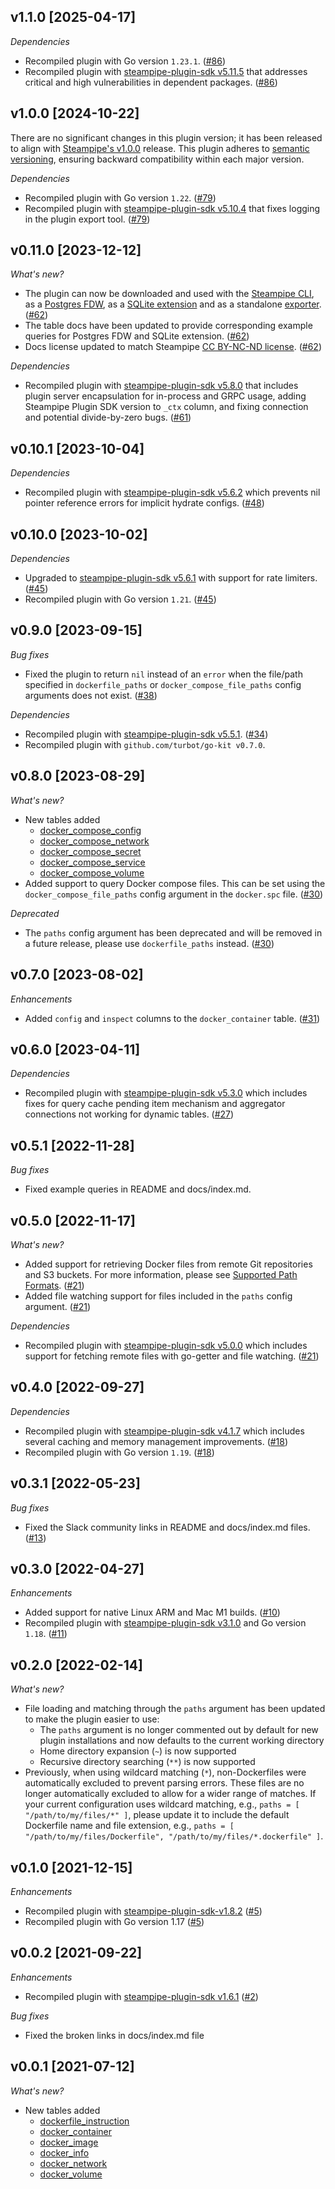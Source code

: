 ## v1.1.0 [2025-04-17]

_Dependencies_

- Recompiled plugin with Go version `1.23.1`. ([#86](https://github.com/turbot/steampipe-plugin-docker/pull/86))
- Recompiled plugin with [steampipe-plugin-sdk v5.11.5](https://github.com/turbot/steampipe-plugin-sdk/blob/v5.11.5/CHANGELOG.md#v5115-2025-03-31) that addresses critical and high vulnerabilities in dependent packages. ([#86](https://github.com/turbot/steampipe-plugin-docker/pull/86))

## v1.0.0 [2024-10-22]

There are no significant changes in this plugin version; it has been released to align with [Steampipe's v1.0.0](https://steampipe.io/changelog/steampipe-cli-v1-0-0) release. This plugin adheres to [semantic versioning](https://semver.org/#semantic-versioning-specification-semver), ensuring backward compatibility within each major version.

_Dependencies_

- Recompiled plugin with Go version `1.22`. ([#79](https://github.com/turbot/steampipe-plugin-docker/pull/79))
- Recompiled plugin with [steampipe-plugin-sdk v5.10.4](https://github.com/turbot/steampipe-plugin-sdk/blob/develop/CHANGELOG.md#v5104-2024-08-29) that fixes logging in the plugin export tool. ([#79](https://github.com/turbot/steampipe-plugin-docker/pull/79))

## v0.11.0 [2023-12-12]

_What's new?_

- The plugin can now be downloaded and used with the [Steampipe CLI](https://steampipe.io/docs), as a [Postgres FDW](https://steampipe.io/docs/steampipe_postgres/overview), as a [SQLite extension](https://steampipe.io/docs//steampipe_sqlite/overview) and as a standalone [exporter](https://steampipe.io/docs/steampipe_export/overview). ([#62](https://github.com/turbot/steampipe-plugin-docker/pull/62))
- The table docs have been updated to provide corresponding example queries for Postgres FDW and SQLite extension. ([#62](https://github.com/turbot/steampipe-plugin-docker/pull/62))
- Docs license updated to match Steampipe [CC BY-NC-ND license](https://github.com/turbot/steampipe-plugin-docker/blob/main/docs/LICENSE). ([#62](https://github.com/turbot/steampipe-plugin-docker/pull/62))

_Dependencies_

- Recompiled plugin with [steampipe-plugin-sdk v5.8.0](https://github.com/turbot/steampipe-plugin-sdk/blob/main/CHANGELOG.md#v580-2023-12-11) that includes plugin server encapsulation for in-process and GRPC usage, adding Steampipe Plugin SDK version to `_ctx` column, and fixing connection and potential divide-by-zero bugs. ([#61](https://github.com/turbot/steampipe-plugin-docker/pull/61))

## v0.10.1 [2023-10-04]

_Dependencies_

- Recompiled plugin with [steampipe-plugin-sdk v5.6.2](https://github.com/turbot/steampipe-plugin-sdk/blob/main/CHANGELOG.md#v562-2023-10-03) which prevents nil pointer reference errors for implicit hydrate configs. ([#48](https://github.com/turbot/steampipe-plugin-docker/pull/48))

## v0.10.0 [2023-10-02]

_Dependencies_

- Upgraded to [steampipe-plugin-sdk v5.6.1](https://github.com/turbot/steampipe-plugin-sdk/blob/main/CHANGELOG.md#v561-2023-09-29) with support for rate limiters. ([#45](https://github.com/turbot/steampipe-plugin-docker/pull/45))
- Recompiled plugin with Go version `1.21`. ([#45](https://github.com/turbot/steampipe-plugin-docker/pull/45))

## v0.9.0 [2023-09-15]

_Bug fixes_

- Fixed the plugin to return `nil` instead of an `error` when the file/path specified in `dockerfile_paths` or `docker_compose_file_paths` config arguments does not exist. ([#38](https://github.com/turbot/steampipe-plugin-docker/pull/38))

_Dependencies_

- Recompiled plugin with [steampipe-plugin-sdk v5.5.1](https://github.com/turbot/steampipe-plugin-sdk/blob/main/CHANGELOG.md#v551-2023-07-26). ([#34](https://github.com/turbot/steampipe-plugin-docker/pull/34))
- Recompiled plugin with `github.com/turbot/go-kit v0.7.0`.

## v0.8.0 [2023-08-29]

_What's new?_

- New tables added
  - [docker_compose_config](https://hub.steampipe.io/plugins/turbot/docker/tables/docker_compose_config)
  - [docker_compose_network](https://hub.steampipe.io/plugins/turbot/docker/tables/docker_compose_network)
  - [docker_compose_secret](https://hub.steampipe.io/plugins/turbot/docker/tables/docker_compose_secret)
  - [docker_compose_service](https://hub.steampipe.io/plugins/turbot/docker/tables/docker_compose_service)
  - [docker_compose_volume](https://hub.steampipe.io/plugins/turbot/docker/tables/docker_compose_volume)
- Added support to query Docker compose files. This can be set using the `docker_compose_file_paths` config argument in the `docker.spc` file.  ([#30](https://github.com/turbot/steampipe-plugin-docker/pull/30))

_Deprecated_

- The `paths` config argument has been deprecated and will be removed in a future release, please use `dockerfile_paths` instead. ([#30](https://github.com/turbot/steampipe-plugin-docker/pull/30))

## v0.7.0 [2023-08-02]

_Enhancements_

- Added `config` and `inspect` columns to the `docker_container` table. ([#31](https://github.com/turbot/steampipe-plugin-docker/pull/31))

## v0.6.0 [2023-04-11]

_Dependencies_

- Recompiled plugin with [steampipe-plugin-sdk v5.3.0](https://github.com/turbot/steampipe-plugin-sdk/blob/main/CHANGELOG.md#v530-2023-03-16) which includes fixes for query cache pending item mechanism and aggregator connections not working for dynamic tables. ([#27](https://github.com/turbot/steampipe-plugin-docker/pull/27))

## v0.5.1 [2022-11-28]

_Bug fixes_

- Fixed example queries in README and docs/index.md.

## v0.5.0 [2022-11-17]

_What's new?_

- Added support for retrieving Docker files from remote Git repositories and S3 buckets. For more information, please see [Supported Path Formats](https://hub.steampipe.io/plugins/turbot/docker#supported-path-formats). ([#21](https://github.com/turbot/steampipe-plugin-docker/pull/21))
- Added file watching support for files included in the `paths` config argument. ([#21](https://github.com/turbot/steampipe-plugin-docker/pull/21))

_Dependencies_

- Recompiled plugin with [steampipe-plugin-sdk v5.0.0](https://github.com/turbot/steampipe-plugin-sdk/blob/main/CHANGELOG.md#v500-2022-11-16) which includes support for fetching remote files with go-getter and file watching. ([#21](https://github.com/turbot/steampipe-plugin-docker/pull/21))

## v0.4.0 [2022-09-27]

_Dependencies_

- Recompiled plugin with [steampipe-plugin-sdk v4.1.7](https://github.com/turbot/steampipe-plugin-sdk/blob/main/CHANGELOG.md#v417-2022-09-08) which includes several caching and memory management improvements. ([#18](https://github.com/turbot/steampipe-plugin-docker/pull/18))
- Recompiled plugin with Go version `1.19`. ([#18](https://github.com/turbot/steampipe-plugin-docker/pull/18))

## v0.3.1 [2022-05-23]

_Bug fixes_

- Fixed the Slack community links in README and docs/index.md files. ([#13](https://github.com/turbot/steampipe-plugin-docker/pull/13))

## v0.3.0 [2022-04-27]

_Enhancements_

- Added support for native Linux ARM and Mac M1 builds. ([#10](https://github.com/turbot/steampipe-plugin-docker/pull/10))
- Recompiled plugin with [steampipe-plugin-sdk v3.1.0](https://github.com/turbot/steampipe-plugin-sdk/blob/main/CHANGELOG.md#v310--2022-03-30) and Go version `1.18`. ([#11](https://github.com/turbot/steampipe-plugin-docker/pull/11))

## v0.2.0 [2022-02-14]

_What's new?_

- File loading and matching through the `paths` argument has been updated to make the plugin easier to use:
  - The `paths` argument is no longer commented out by default for new plugin installations and now defaults to the current working directory
  - Home directory expansion (`~`) is now supported
  - Recursive directory searching (`**`) is now supported
- Previously, when using wildcard matching (`*`), non-Dockerfiles were automatically excluded to prevent parsing errors. These files are no longer automatically excluded to allow for a wider range of matches. If your current configuration uses wildcard matching, e.g., `paths = [ "/path/to/my/files/*" ]`, please update it to include the default Dockerfile name and file extension, e.g., `paths = [ "/path/to/my/files/Dockerfile", "/path/to/my/files/*.dockerfile" ]`.

## v0.1.0 [2021-12-15]

_Enhancements_

- Recompiled plugin with [steampipe-plugin-sdk-v1.8.2](https://github.com/turbot/steampipe-plugin-sdk/blob/main/CHANGELOG.md#v182--2021-11-22) ([#5](https://github.com/turbot/steampipe-plugin-docker/pull/5))
- Recompiled plugin with Go version 1.17 ([#5](https://github.com/turbot/steampipe-plugin-docker/pull/5))

## v0.0.2 [2021-09-22]

_Enhancements_

- Recompiled plugin with [steampipe-plugin-sdk v1.6.1](https://github.com/turbot/steampipe-plugin-sdk/blob/main/CHANGELOG.md#v161--2021-09-21) ([#2](https://github.com/turbot/steampipe-plugin-docker/pull/2))

_Bug fixes_

- Fixed the broken links in docs/index.md file

## v0.0.1 [2021-07-12]

_What's new?_

- New tables added
  - [dockerfile_instruction](https://hub.steampipe.io/plugins/turbot/docker/tables/dockerfile_instruction)
  - [docker_container](https://hub.steampipe.io/plugins/turbot/docker/tables/docker_container)
  - [docker_image](https://hub.steampipe.io/plugins/turbot/docker/tables/docker_image)
  - [docker_info](https://hub.steampipe.io/plugins/turbot/docker/tables/docker_info)
  - [docker_network](https://hub.steampipe.io/plugins/turbot/docker/tables/docker_network)
  - [docker_volume](https://hub.steampipe.io/plugins/turbot/docker/tables/docker_volume)
